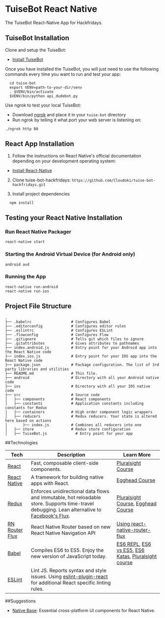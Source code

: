 TuiseBot React Native
==================================
The TuiseBot React-Native App for Hackfridays.

## TuiseBot Installation

Clone and setup the TuiseBot:
* [Install TuiseBot](https://github.com/a31859/tuise-bot)

Once you have installed the TuiseBot, you will just need to use the following commands every time you want to run and test your app:
```
  cd tuise-bot
  export VENV=path-to-your-dir/venv
  . $VENV/bin/activate
  $VENV/bin/python api_dudebot.py
```

Use ngrok to test your local TuiseBot:
* Download [ngrok](https://ngrok.com/download) and place it in your `tuise-bot` directory
* Run ngrok by telling it what port your web server is listening on:
```
./ngrok http 80
```


## React App Installation

1. Follow the instructions on React Native's official documentation depending on your development operating system:

* [Install React-Native](https://facebook.github.io/react-native/docs/getting-started.html#content)

2.  Clone tuise-bot-hackfridays: `https://github.com/Cloudoki/tuise-bot-hackfridays.git`

3.  Install project dependencies

```
  npm install
```

## Testing your React Native Installation

### Run React Native Packager
```
react-native start
```

### Starting the Android Virtual Device (for Android only)
```
android avd
```

### Running the App
```
react-native run-android
react-native run-ios
```

## Project File Structure
```
.
├── .babelrc                  # Configures Babel
├── .editorconfig             # Configures editor rules
├── .eslintrc                 # Configures ESLint
├── .flowconfig               # Configures Flow
├── .gitignore                # Tells git which files to ignore
├── .gitattributes            # Gives attributes to pathnames
├── index.android.js          # Entry point for your Android app into the React Native code
├── index.ios.js              # Entry point for your IOS app into the React Native code
├── package.json              # Package configuration. The list of 3rd party libraries and utilities
├── README.md                 # This file.
├── android                   # Directory with all your Android native code
├── ios                       # Directory with all your IOS native code
├── src                       # Source code
│   ├── components            # React components
│   ├── constants             # Application constants including constants for Redux
│   ├── containers            # High order component logic wrappers
│   ├── reducers              # Redux reducers. Your state is altered here based on actions
│       ├── index.js          # Combines all reducers into one
│   ├── store                 # Redux store configuration
│   ├── TuiseBot.js             # Entry point for your app
```


##Technologies

| **Tech** | **Description** |**Learn More**|
|----------|-------|---|
|  [React](https://facebook.github.io/react/)  |   Fast, composable client-side components.    | [Pluralsight Course](https://www.pluralsight.com/courses/react-flux-building-applications)  |
|  [React Native](https://facebook.github.io/react-native/)  |   A framework for building native apps with React.    | [Egghead Course](https://egghead.io/courses/react-native-fundamentals)  |
|  [Redux](http://redux.js.org) |  Enforces unidirectional data flows and immutable, hot reloadable store. Supports time-travel debugging. Lean alternative to [Facebook's Flux](https://facebook.github.io/flux/docs/overview.html).| [Pluralsight Course](http://www.pluralsight.com/courses/react-redux-react-router-es6), [Egghead Course](https://egghead.io/courses/getting-started-with-redux)    |
|  [RN Router Flux](https://github.com/aksonov/react-native-router-flux) | React Native Router based on new React Native Navigation API | [Using react-native-router-flux](https://medium.com/differential/react-native-basics-using-react-native-router-flux-f11e5128aff9#.rgufob5ov) |
|  [Babel](http://babeljs.io) |  Compiles ES6 to ES5. Enjoy the new version of JavaScript today.     | [ES6 REPL](https://babeljs.io/repl/), [ES6 vs ES5](http://es6-features.org), [ES6 Katas](http://es6katas.org), [Pluralsight course](https://www.pluralsight.com/courses/javascript-fundamentals-es6)    |
| [ESLint](http://eslint.org/)| Lint JS. Reports syntax and style issues. Using [eslint-plugin-react](https://github.com/yannickcr/eslint-plugin-react) for additional React specific linting rules. | |

##Suggestions

* [Native Base](http://nativebase.io/): Essential cross-platform UI components for React Native.
